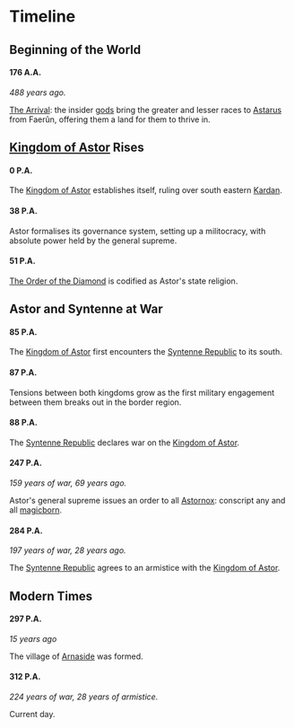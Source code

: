 # Timeline

## Beginning of the World

#### 176 A.A.

*488 years ago.*

[The Arrival](events/the-arrival.md): the insider [gods](../gods/gods.md) bring the greater and lesser races to [Astarus](../planes/astarus.md) from Faerûn, offering them a land for them to thrive in.

## [Kingdom of Astor](../civilisations/kingdom-of-astor/kingdom-of-astor.md) Rises

#### 0 P.A.

The [Kingdom of Astor](../civilisations/kingdom-of-astor/kingdom-of-astor.md) establishes itself, ruling over south eastern [Kardan](../places/continents/kardan.md).

#### 38 P.A.

Astor formalises its governance system, setting up a militocracy, with absolute power held by the general supreme.

#### 51 P.A.

[The Order of the Diamond](../organisations/the-order-of-the-diamond.md) is codified as Astor's state religion.

## Astor and Syntenne at War

#### 85 P.A.

The [Kingdom of Astor](../civilisations/kingdom-of-astor/kingdom-of-astor.md) first encounters the [Syntenne Republic](../civilisations/syntenne-republic/syntenne-republic.md) to its south.

#### 87 P.A.

Tensions between both kingdoms grow as the first military engagement between them breaks out in the border region.

#### 88 P.A.

The [Syntenne Republic](../civilisations/syntenne-republic/syntenne-republic.md) declares war on the [Kingdom of Astor](../civilisations/kingdom-of-astor/kingdom-of-astor.md).

#### 247 P.A.

*159 years of war, 69 years ago.*

Astor's general supreme issues an order to all [Astornox](../organisations/astornox/astornox.md): conscript any and all [magicborn](../civilisations/kingdom-of-astor/magicborn.md).

#### 284 P.A.

*197 years of war, 28 years ago.*

The [Syntenne Republic](../civilisations/syntenne-republic/syntenne-republic.md) agrees to an armistice with the [Kingdom of Astor](../civilisations/kingdom-of-astor/kingdom-of-astor.md).

## Modern Times

#### 297 P.A.

*15 years ago*

The village of [Arnaside](../places/villages/arnaside.md) was formed.

#### 312 P.A.

*224 years of war, 28 years of armistice.*

Current day.
